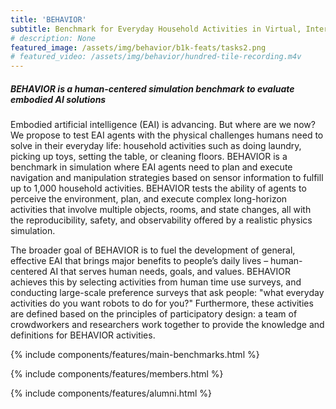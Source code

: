 ```yaml
--- 
title: 'BEHAVIOR'
subtitle: Benchmark for Everyday Household Activities in Virtual, Interactive, and Ecological Environments
# description: None
featured_image: /assets/img/behavior/b1k-feats/tasks2.png
# featured_video: /assets/img/behavior/hundred-tile-recording.m4v
---
```


<!-- #### What is BEHAVIOR? -->

##### BEHAVIOR is a human-centered simulation benchmark to evaluate embodied AI solutions

Embodied artificial intelligence (EAI) is advancing. But where are we now? We propose to test EAI agents with the physical challenges humans need to solve in their everyday life: household activities such as doing laundry, picking up toys, setting the table, or cleaning floors. BEHAVIOR is a benchmark in simulation where EAI agents need to plan and execute navigation and manipulation strategies based on sensor information to fulfill up to 1,000 household activities. BEHAVIOR tests the ability of agents to perceive the environment, plan, and execute complex long-horizon activities that involve multiple objects, rooms, and state changes, all with the reproducibility, safety, and observability offered by a realistic physics simulation. 

The broader goal of BEHAVIOR is to fuel the development of general, effective EAI that brings major benefits to people’s daily lives – human-centered AI that serves human needs, goals, and values. BEHAVIOR achieves this by selecting activities from human time use surveys, and conducting large-scale preference surveys that ask people: "what everyday activities do you want robots to do for you?" Furthermore, these activities are defined based on the principles of participatory design: a team of crowdworkers and researchers work together to provide the knowledge and definitions for BEHAVIOR activities. 
<!-- To compare the performance of EAI agents to that of humans, we have collected human demonstrations in the same tasks and environments using virtual reality. The demonstrations serve as a reference to compare EAI solutions, but they also are used to develop them. -->

<!-- 
[Technical details about the benchmark](/_pages/benchmark_guide.md) -->

{% include components/features/main-benchmarks.html %}

{% include components/features/members.html %}

{% include components/features/alumni.html %}

<!-- {% include components/features/join-us.html %} -->

